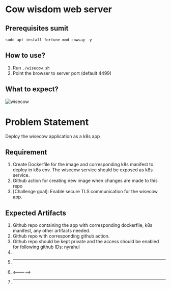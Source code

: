 # Cow wisdom web server

## Prerequisites sumit

```
sudo apt install fortune-mod cowsay -y
```

## How to use?

1. Run `./wisecow.sh`
2. Point the browser to server port (default 4499)

## What to expect?
![wisecow](https://github.com/nyrahul/wisecow/assets/9133227/8d6bfde3-4a5a-480e-8d55-3fef60300d98)

# Problem Statement
Deploy the wisecow application as a k8s app

## Requirement
1. Create Dockerfile for the image and corresponding k8s manifest to deploy in k8s env. The wisecow service should be exposed as k8s service.
2. Github action for creating new image when changes are made to this repo
3. [Challenge goal]: Enable secure TLS communication for the wisecow app.

## Expected Artifacts 
1. Github repo containing the app with corresponding dockerfile, k8s manifest, any other artifacts needed.
2. Github repo with corresponding github action.
3. Github repo should be kept private and the access should be enabled for following github IDs: nyrahul
4. <!-- Trigger GitHub Actions -->
5. -------
6. <----->
7. ------------------

